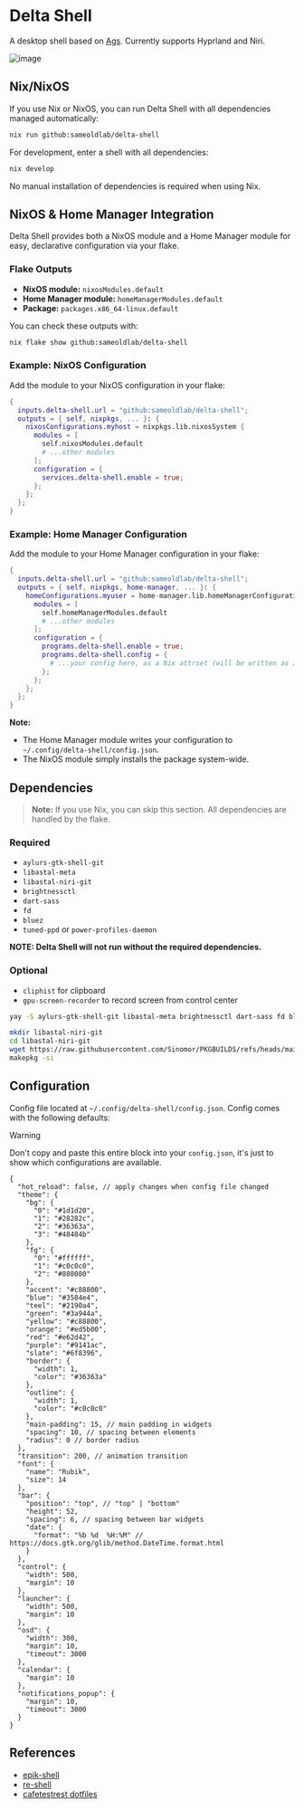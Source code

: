 # Delta Shell

A desktop shell based on [Ags](https://github.com/Aylur/ags). Currently supports Hyprland and Niri.
<br>

![image](https://i.imgur.com/vBy0QRd.png)

## Nix/NixOS

If you use Nix or NixOS, you can run Delta Shell with all dependencies managed automatically:

```bash
nix run github:sameoldlab/delta-shell
```

For development, enter a shell with all dependencies:

```bash
nix develop
```

No manual installation of dependencies is required when using Nix.

## NixOS & Home Manager Integration

Delta Shell provides both a NixOS module and a Home Manager module for easy, declarative configuration via your flake.

### Flake Outputs

- **NixOS module:** `nixosModules.default`
- **Home Manager module:** `homeManagerModules.default`
- **Package:** `packages.x86_64-linux.default`

You can check these outputs with:
```bash
nix flake show github:sameoldlab/delta-shell
```

### Example: NixOS Configuration

Add the module to your NixOS configuration in your flake:
```nix
{
  inputs.delta-shell.url = "github:sameoldlab/delta-shell";
  outputs = { self, nixpkgs, ... }: {
    nixosConfigurations.myhost = nixpkgs.lib.nixosSystem {
      modules = [
        self.nixosModules.default
        # ...other modules
      ];
      configuration = {
        services.delta-shell.enable = true;
      };
    };
  };
}
```

### Example: Home Manager Configuration

Add the module to your Home Manager configuration in your flake:
```nix
{
  inputs.delta-shell.url = "github:sameoldlab/delta-shell";
  outputs = { self, nixpkgs, home-manager, ... }: {
    homeConfigurations.myuser = home-manager.lib.homeManagerConfiguration {
      modules = [
        self.homeManagerModules.default
        # ...other modules
      ];
      configuration = {
        programs.delta-shell.enable = true;
        programs.delta-shell.config = {
          # ...your config here, as a Nix attrset (will be written as JSON)
        };
      };
    };
  };
}
```

**Note:**
- The Home Manager module writes your configuration to `~/.config/delta-shell/config.json`.
- The NixOS module simply installs the package system-wide.

## Dependencies

> **Note:** If you use Nix, you can skip this section. All dependencies are handled by the flake.

### Required

- `aylurs-gtk-shell-git`
- `libastal-meta`
- `libastal-niri-git`
- `brightnessctl`
- `dart-sass`
- `fd`
- `bluez`
- `tuned-ppd` or `power-profiles-daemon`

**NOTE: Delta Shell will not run without the required dependencies.**

### Optional

- `cliphist` for clipboard
- `gpu-screen-recorder` to record screen from control center

```bash
yay -S aylurs-gtk-shell-git libastal-meta brightnessctl dart-sass fd bluez tuned-ppd cliphist gpu-screen-recorder
```

```bash
mkdir libastal-niri-git
cd libastal-niri-git
wget https://raw.githubusercontent.com/Sinomor/PKGBUILDS/refs/heads/main/libastal-niri-git/PKGBUILD
makepkg -si
```

## Configuration

Config file located at `~/.config/delta-shell/config.json`.
Config comes with the following defaults:

> [!WARNING]
> Don't copy and paste this entire block into your `config.json`, it's just to show which configurations are available.

```
{
  "hot_reload": false, // apply changes when config file changed
  "theme": {
    "bg": {
      "0": "#1d1d20",
      "1": "#28282c",
      "2": "#36363a",
      "3": "#48484b"
    },
    "fg": {
      "0": "#ffffff",
      "1": "#c0c0c0",
      "2": "#808080"
    },
    "accent": "#c88800",
    "blue": "#3584e4",
    "teel": "#2190a4",
    "green": "#3a944a",
    "yellow": "#c88800",
    "orange": "#ed5b00",
    "red": "#e62d42",
    "purple": "#9141ac",
    "slate": "#6f8396",
    "border": {
      "width": 1,
      "color": "#36363a"
    },
    "outline": {
      "width": 1,
      "color": "#c0c0c0"
    },
    "main-padding": 15, // main padding in widgets
    "spacing": 10, // spacing between elements
    "radius": 0 // border radius
  },
  "transition": 200, // animation transition
  "font": {
    "name": "Rubik",
    "size": 14
  },
  "bar": {
    "position": "top", // "top" | "bottom"
    "height": 52,
    "spacing": 6, // spacing between bar widgets
    "date": {
      "format": "%b %d  %H:%M" // https://docs.gtk.org/glib/method.DateTime.format.html
    }
  },
  "control": {
    "width": 500,
    "margin": 10
  },
  "launcher": {
    "width": 500,
    "margin": 10
  },
  "osd": {
    "width": 300,
    "margin": 10,
    "timeout": 3000
  },
  "calendar": {
    "margin": 10
  },
  "notifications_popup": {
    "margin": 10,
    "timeout": 3000
  }
}
```

## References

- [epik-shell](https://github.com/ezerinz/epik-shell/)
- [re-shell](https://github.com/ReStranger/re-shell)
- [cafetestrest dotfiles](https://github.com/cafetestrest/nixos)
